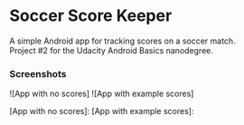 # Soccer Score Keeper
A simple Android app for tracking scores on a soccer match.   
Project #2 for the Udacity Android Basics nanodegree.

### Screenshots
![App with no scores]
![App with example scores]

[App with no scores]: 
[App with example scores]: 